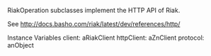 RiakOperation subclasses implement the HTTP API of Riak.

See http://docs.basho.com/riak/latest/dev/references/http/

Instance Variables
	client: aRiakClient 
	httpClient: aZnClient
	protocol: anObject 